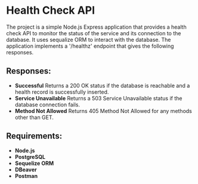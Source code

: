 # Health Check API

The project is a simple Node.js Express application that provides a health check API to monitor the status of the service and its connection to the database. It uses sequalize ORM to interact with the database. The application implements a '/healthz' endpoint that gives the following responses. 

## Responses: 

- **Successful**
  Returns a 200 OK status if the database is reachable and a health record is successfully inserted. 
- **Service Unavailable**
  Returns a 503 Service Unavailable status if the database connection fails.
- **Method Not Allowed**
  Returns 405 Method Not Allowed for any methods other than GET.

## Requirements:

- **Node.js**
- **PostgreSQL**
- **Sequelize ORM**
- **DBeaver**
- **Postman**